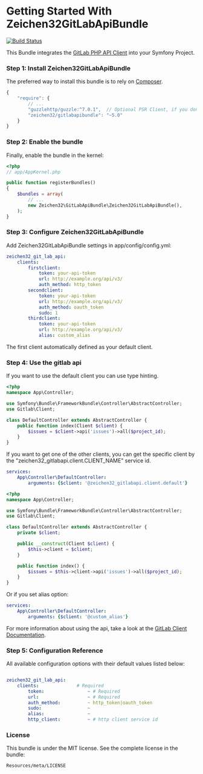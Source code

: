 Getting Started With Zeichen32GitLabApiBundle
=========================================

[![Build Status](https://travis-ci.org/Zeichen32/GitLabApiBundle.svg)](https://travis-ci.org/Zeichen32/GitLabApiBundle)

This Bundle integrates the [GitLab PHP API Client](https://github.com/GitLabPHP/Client) into your Symfony Project.


### Step 1: Install Zeichen32GitLabApiBundle

The preferred way to install this bundle is to rely on [Composer](https://getcomposer.org).

``` js
{
    "require": {
        // ...
        "guzzlehttp/guzzle:^7.0.1",  // Optional PSR Client, if you dont want to use the symfony http client
        "zeichen32/gitlabapibundle": "~5.0"
    }
}
```

### Step 2: Enable the bundle

Finally, enable the bundle in the kernel:

``` php
<?php
// app/AppKernel.php

public function registerBundles()
{
    $bundles = array(
        // ...
        new Zeichen32\GitLabApiBundle\Zeichen32GitLabApiBundle(),
    );
}
```

### Step 3: Configure Zeichen32GitLabApiBundle

Add Zeichen32GitLabApiBundle settings in app/config/config.yml:


``` yaml
zeichen32_git_lab_api:
    clients:
        firstclient:
            token: your-api-token
            url: http://example.org/api/v3/
            auth_method: http_token
        secondclient:
            token: your-api-token
            url: http://example.org/api/v3/
            auth_method: oauth_token
            sudo: 1
        thirdclient:
            token: your-api-token
            url: http://example.org/api/v3/
            alias: custom_alias
```

The first client automatically defined as your default client.

### Step 4: Use the gitlab api

If you want to use the default client you can use type hinting.

``` php
<?php
namespace App\Controller;

use Symfony\Bundle\FrameworkBundle\Controller\AbstractController;
use Gitlab\Client;

class DefaultController extends AbstractController {
    public function index(Client $client) {
        $issues = $client->api('issues')->all($project_id);
    }
}
```

If you want to get one of the other clients, you can get the specific client
by the "zeichen32_gitlabapi.client.CLIENT_NAME" service id.

``` yaml
services:
    App\Controller\DefaultController:
        arguments: {$client: '@zeichen32_gitlabapi.client.default'}
```
``` php
<?php
namespace App\Controller;

use Symfony\Bundle\FrameworkBundle\Controller\AbstractController;
use Gitlab\Client;

class DefaultController extends AbstractController {
    private $client;

    public __construct(Client $client) {
        $this->client = $client;
    }

    public function index() {
        $issues = $this->client->api('issues')->all($project_id);
    }
}

```

Or if you set alias option:

``` yaml
services:
    App\Controller\DefaultController:
        arguments: {$client: '@custom_alias'}
```

For more information about using the api, take a look at the [GitLab Client Documentation](https://github.com/GitLabPHP/Client).

### Step 5: Configuration Reference

All available configuration options with their default values listed below:

``` yaml

zeichen32_git_lab_api:
    clients:              # Required
        token:                ~ # Required
        url:                  ~ # Required
        auth_method:          ~ http_token|oauth_token
        sudo:                 ~
        alias:                ~
        http_client:          ~ # http client service id

```

### License

This bundle is under the MIT license. See the complete license in the bundle:

    Resources/meta/LICENSE
